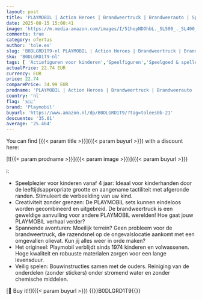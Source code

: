 ```yaml
---
layout: post
title: 'PLAYMOBIL | Action Heroes | Brandweertruck | Brandweerauto | Speelgoedauto | Speelgoed voor kinderen vanaf 4 jaar | 71824'
date: 2025-08-15 15:00:41
image: 'https://m.media-amazon.com/images/I/51hopNDOhbL._SL500_._SL400_.jpg'
comments: true
category: ofertas
author: 'tole.es'
slug: 'B0DLGRD1T9-nl PLAYMOBIL | Action Heroes | Brandweertruck | Brandweerauto...'
sku: 'B0DLGRD1T9-nl'
tags: [ 'Actiefiguren voor kinderen','Speelfiguren','Speelgoed & spellen','playmobil','🇳🇱', ]
actualPrice: 22.74 EUR
currency: EUR
price: 22.74
comparePrice: 34.99 EUR
prodname: 'PLAYMOBIL | Action Heroes | Brandweertruck | Brandweerauto | Speelgoedauto | Speelgoed voor kinderen vanaf 4 jaar | 71824'
country: 'nl'
flag: '🇳🇱'
brand: 'Playmobil'
buyurl: 'https://www.amazon.nl/dp/B0DLGRD1T9/?tag=tolees0b-21'
descuento: '35.01'
average: '25.464'
---
```


You can find [{{< param title >}}]({{< param buyurl >}}) with a discount here:

[![{{< param prodname >}}]({{< param image >}})]({{< param buyurl >}})

ℹ️:

- Speelplezier voor kinderen vanaf 4 jaar: Ideaal voor kinderhanden door de leeftijdsappropriate grootte en aangename tactiliteit met afgeronde randen. Stimuleert de verbeelding van uw kind.
- Creativiteit zonder grenzen: De PLAYMOBIL sets kunnen eindeloos worden gecombineerd en uitgebreid. De brandweertruck is een geweldige aanvulling voor andere PLAYMOBIL werelden! Hoe gaat jouw PLAYMOBIL verhaal verder?
- Spannende avonturen: Moeilijk terrein? Geen probleem voor de brandweertruck, die razendsnel op de ongevalslocatie aankomt met een omgevallen olievat. Kun jij alles weer in orde maken?
- Het origineel: Playmobil verblijdt sinds 1974 kinderen en volwassenen. Hoge kwaliteit en robuuste materialen zorgen voor een lange levensduur.
- Veilig spelen: Bouwinstructies samen met de ouders. Reiniging van de onderdelen (zonder stickers) onder stromend water en zonder chemische middelen.

[🛒 Buy it!!]({{< param buyurl >}})
{{<world>}}B0DLGRD1T9{{</world>}}
